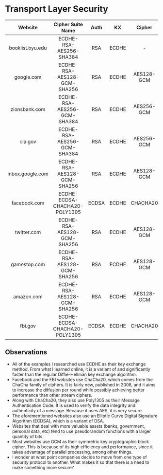 # Transport Layer Security


Website         | Cipher Suite Name           |Auth |  KX |  Cipher  | MAC | PRF  
:--------------:|:---------------------------:|:---:|:---:|:--------:|:---:|:---:
booklist.byu.edu|ECDHE-RSA-AES256-SHA384      |RSA  |ECDHE|    -     |-       |SHA384
google.com      |ECDHE-RSA-AES128-GCM-SHA256  |RSA  |ECDHE|AES128-GCM|-       |SHA256
zionsbank.com   |ECDHE-RSA-AES256-GCM-SHA384  |RSA  |ECDHE|AES256-GCM|-       |SHA384
cia.gov         |ECDHE-RSA-AES256-GCM-SHA384  |RSA  |ECDHE|AES256-GCM|-       |SHA384
inbox.google.com|ECDHE-RSA-AES128-GCM-SHA256  |RSA  |ECDHE|AES128-GCM|-       |SHA256
facebook.com    |ECDHE-ECDSA-CHACHA20-POLY1305|ECDSA|ECDHE|CHACHA20  |POLY1305|
twitter.com     |ECDHE-RSA-AES128-GCM-SHA256  |RSA  |ECDHE|AES128-GCM|-       |SHA256
gamestop.com    |ECDHE-RSA-AES128-GCM-SHA256  |RSA  |ECDHE|AES128-GCM|-       |SHA256
amazon.com      |ECDHE-RSA-AES128-GCM-SHA256  |RSA  |ECDHE|AES128-GCM|-       |SHA256
fbi.gov         |ECDHE-ECDSA-CHACHA20-POLY1305|ECDSA|ECDHE|CHACHA20  |POLY1305|-

## Observations

* All of the examples I researched use ECDHE as their key exchange method. From what I learned online, it is a variant of and significantly faster than the regular Diffie-Hellman key exchange algorithm.
* Facebook and the FBI websites use ChaCha20, which comes from the ChaCha family of ciphers. It is fairly new, published in 2008, and it aims to increase the diffusion per round while possibly achieving better performance than other stream ciphers.
* Along with ChaCha20, they also use Poly1305 as their Message Authentication Code. It is used to verify the data integrity and authenticity of a message. Because it uses AES, it is very secure.
* The aforementioned websites also use an Elliptic Curve Digital Signature Algorithm (ECDSA), which is a variant of DSA.
* Websites that deal with more valuable assets (banks, government, personal data, etc) tend to use pseudorandom functions with a larger quantity of bits.
* Most websites use GCM as their symmetric key cryptographic block cipher. This is because of its high efficiency and performance, since it takes advantage of parallel processing, among other things.
* I wonder at what point companies decide to move from one type of security protocol to another. What makes it so that there is a need to make something more secure?
